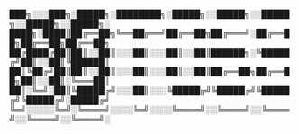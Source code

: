 
███╗░░░███╗░█████╗░████████╗░█████╗░░█████╗░░█████╗░░█████╗░░█████╗░
████╗░████║██╔══██╗╚══██╔══╝██╔══██╗██╔═══╝░██╔══██╗██╔══██╗██╔══██╗
██╔████╔██║██║░░██║░░░██║░░░██║░░██║██████╗░╚█████╔╝██║░░██║╚██████║
██║╚██╔╝██║██║░░██║░░░██║░░░██║░░██║██╔══██╗██╔══██╗██║░░██║░╚═══██║
██║░╚═╝░██║╚█████╔╝░░░██║░░░╚█████╔╝╚█████╔╝╚█████╔╝╚█████╔╝░█████╔╝
╚═╝░░░░░╚═╝░╚════╝░░░░╚═╝░░░░╚════╝░░╚════╝░░╚════╝░░╚════╝░░╚════╝░


